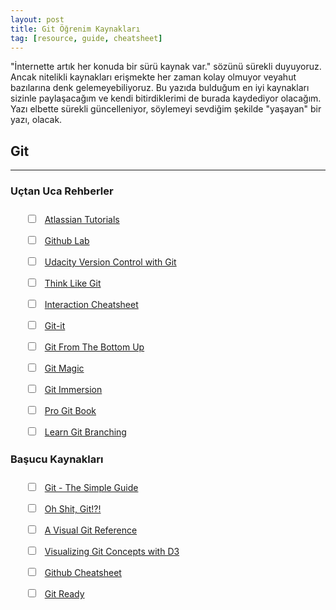 ```yaml
---
layout: post
title: Git Öğrenim Kaynakları
tag: [resource, guide, cheatsheet]
---
```


"İnternette artık her konuda bir sürü kaynak var." sözünü sürekli duyuyoruz. Ancak nitelikli kaynakları erişmekte her
zaman kolay olmuyor veyahut bazılarına denk gelemeyebiliyoruz. Bu yazıda bulduğum en iyi kaynakları sizinle paylaşacağım
ve kendi bitirdiklerimi de burada kaydediyor olacağım. Yazı elbette sürekli güncelleniyor, söylemeyi sevdiğim şekilde
"yaşayan" bir yazı, olacak.

## Git

---

<div class="container">
    <div class="row">
        <div class="col-12 col-md-6">
            <h3>Uçtan Uca Rehberler</h3>
            <ul style="list-style: none; margin: 25px 0 25px;">
                <li style="margin-bottom: 15px;">
                    <input type="checkbox" style="margin-right: 10px;" onclick="return false;">
                    <a href="https://www.atlassian.com/git/tutorials">Atlassian Tutorials</a>
                    <!-- <p style="margin-top: 10px;"></p> -->
                </li>
                <li style="margin-bottom: 15px;">
                    <input type="checkbox" style="margin-right: 10px;" onclick="return false;">
                    <a href="https://lab.github.com/">Github Lab</a>
                    <!-- <p style="margin-top: 10px;"></p> -->
                </li>
                <li style="margin-bottom: 15px;">
                    <input type="checkbox" style="margin-right: 10px;" onclick="return false;">
                    <a href="https://www.udacity.com/course/version-control-with-git--ud123">Udacity Version Control
                        with Git</a>
                    <!-- <p style="margin-top: 10px;"></p> -->
                </li>
                <li style="margin-bottom: 15px;">
                    <input type="checkbox" style="margin-right: 10px;" onclick="return false;">
                    <a href="http://think-like-a-git.net/">Think Like Git</a>
                    <!-- <p style="margin-top: 10px;"></p> -->
                </li>
                <li style="margin-bottom: 15px;">
                    <input type="checkbox" style="margin-right: 10px;" onclick="return false;">
                    <a href="https://ndpsoftware.com/git-cheatsheet.html">Interaction Cheatsheet</a>
                    <!-- <p style="margin-top: 10px;"></p> -->
                </li>
                <li style="margin-bottom: 15px;">
                    <input type="checkbox" style="margin-right: 10px;" onclick="return false;">
                    <a href="https://github.com/jlord/git-it-electron">Git-it</a>
                    <!-- <p style="margin-top: 10px;"></p> -->
                </li>
                <li style="margin-bottom: 15px;">
                    <input type="checkbox" style="margin-right: 10px;" onclick="return false;">
                    <a href="https://jwiegley.github.io/git-from-the-bottom-up/">Git From The Bottom Up</a>
                    <!-- <p style="margin-top: 10px;"></p> -->
                </li>
                <li style="margin-bottom: 15px;">
                    <input type="checkbox" style="margin-right: 10px;" onclick="return false;">
                    <a href="http://www-cs-students.stanford.edu/~blynn/gitmagic/">Git Magic</a>
                    <!-- <p style="margin-top: 10px;"></p> -->
                </li>
                <li style="margin-bottom: 15px;">
                    <input type="checkbox" style="margin-right: 10px;" onclick="return false;">
                    <a href="https://gitimmersion.com/">Git Immersion</a>
                    <!-- <p style="margin-top: 10px;"></p> -->
                </li>
                <li style="margin-bottom: 15px;">
                    <input type="checkbox" style="margin-right: 10px;" onclick="return false;">
                    <a href="http://git-scm.com/book/en/v2/">Pro Git Book</a>
                </li>
                <li style="margin-bottom: 15px;">
                    <input type="checkbox" style="margin-right: 10px;" onclick="return false;">
                    <a href="https://learngitbranching.js.org/">Learn Git Branching</a>
                </li>
            </ul>
        </div>
        <div class="col-12 col-md-6">
            <h3>Başucu Kaynakları</h3>
            <ul style="list-style: none; margin: 25px 0 70px;">
                <li style="margin-bottom: 15px;">
                    <input type="checkbox" style="margin-right: 10px;" onclick="return false;">
                    <a href="http://rogerdudler.github.io/git-guide/">Git - The Simple Guide</a>
                    <!-- <p style="margin-top: 10px;"></p> -->
                </li>
                <li style="margin-bottom: 15px;">
                    <input type="checkbox" style="margin-right: 10px;" onclick="return false;">
                    <a href="https://ohshitgit.com">Oh Shit, Git!?!</a>
                </li>
                <li style="margin-bottom: 15px;">
                    <input type="checkbox" style="margin-right: 10px;" onclick="return false;">
                    <a href="https://marklodato.github.io/visual-git-guide/index-en.html">A Visual Git Reference</a>
                </li>
                <li style="margin-bottom: 15px;">
                    <input type="checkbox" style="margin-right: 10px;" onclick="return false;">
                    <a href="http://onlywei.github.io/explain-git-with-d3/">Visualizing Git Concepts with D3</a>
                </li>
                <li style="margin-bottom: 15px;">
                    <input type="checkbox" style="margin-right: 10px;" onclick="return false;">
                    <a href="https://training.github.com/downloads/tr/github-git-cheat-sheet/">Github Cheatsheet</a>
                </li>
                <li style="margin-bottom: 15px;">
                    <input type="checkbox" style="margin-right: 10px;" onclick="return false;">
                    <a href="http://gitready.com/">Git Ready</a>
                </li>
            </ul>
        </div>
    </div>

</div>

